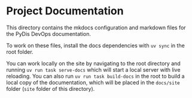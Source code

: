 # Project Documentation

This directory contains the mkdocs configuration and markdown files for the
PyDis DevOps documentation.

To work on these files, install the docs dependencies with `uv sync` in the root folder.

You can work locally on the site by navigating to the root directory and running
`uv run task serve-docs` which will start a local server with live
reloading. You can also run `uv run task build-docs` in the root to build a
local copy of the documentation, which will be placed in the `docs/site` folder
(`site` folder of this directory).
